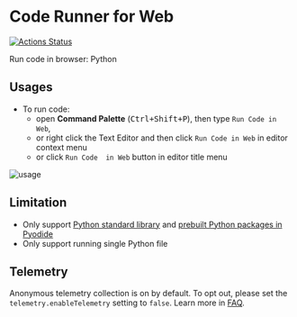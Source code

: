 # Code Runner for Web

[![Actions Status](https://github.com/formulahendry/vscode-code-runner-for-web/actions/workflows/main.yml/badge.svg)](https://github.com/formulahendry/vscode-code-runner-for-web/actions/workflows/main.yml)

Run code in browser: Python

## Usages

* To run code:
  * open **Command Palette** (<kbd>Ctrl+Shift+P</kbd>), then type `Run Code in Web`, 
  * or right click the Text Editor and then click `Run Code in Web` in editor context menu
  * or click `Run Code  in Web` button in editor title menu

![usage](https://github.com/formulahendry/vscode-code-runner-for-web/raw/HEAD/images/usage.png)

## Limitation

* Only support [Python standard library](https://docs.python.org/3/library/) and [prebuilt Python packages in Pyodide](https://pyodide.org/en/latest/usage/packages-in-pyodide.html)
* Only support running single Python file

## Telemetry

Anonymous telemetry collection is on by default. To opt out, please set the `telemetry.enableTelemetry` setting to `false`. Learn more in [FAQ](https://code.visualstudio.com/docs/supporting/faq#_how-to-disable-telemetry-reporting).